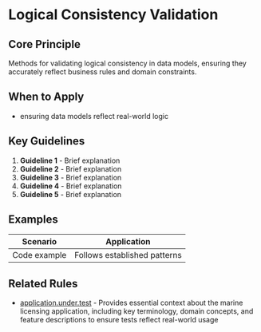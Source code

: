 # Logical Consistency Validation

## Core Principle

Methods for validating logical consistency in data models, ensuring they accurately reflect business rules and domain constraints.

## When to Apply

- ensuring data models reflect real-world logic

## Key Guidelines

1. **Guideline 1** - Brief explanation
2. **Guideline 2** - Brief explanation
3. **Guideline 3** - Brief explanation
4. **Guideline 4** - Brief explanation
5. **Guideline 5** - Brief explanation

## Examples

| Scenario     | Application                  |
| ------------ | ---------------------------- |
| Code example | Follows established patterns |

## Related Rules

- [application.under.test](../application.under.test.mdc) - Provides essential context about the marine licensing application, including key terminology, domain concepts, and feature descriptions to ensure tests reflect real-world usage
